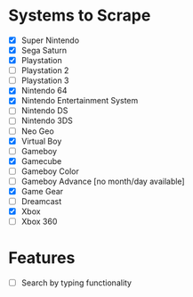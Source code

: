 # Systems to Scrape

- [x] Super Nintendo
- [x] Sega Saturn
- [x] Playstation
- [ ] Playstation 2
- [ ] Playstation 3
- [x] Nintendo 64
- [x] Nintendo Entertainment System
- [ ] Nintendo DS
- [ ] Nintendo 3DS
- [ ] Neo Geo
- [x] Virtual Boy
- [ ] Gameboy
- [x] Gamecube
- [ ] Gameboy Color
- [ ] Gameboy Advance [no month/day available]
- [x] Game Gear
- [ ] Dreamcast
- [x] Xbox
- [ ] Xbox 360

# Features

- [ ] Search by typing functionality